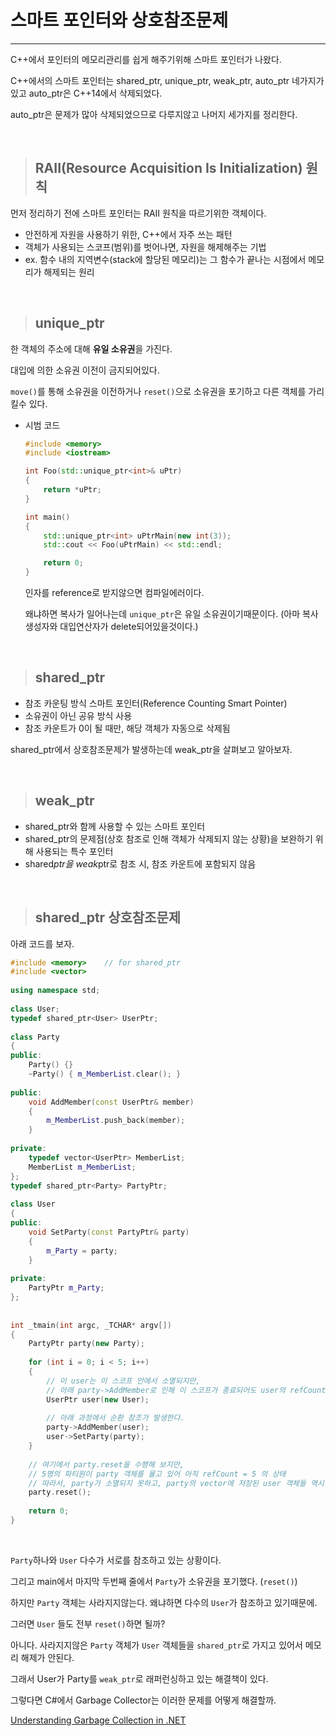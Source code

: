 # 스마트 포인터와 상호참조문제

---

C++에서 포인터의 메모리관리를 쉽게 해주기위해 스마트 포인터가 나왔다.

C++에서의 스마트 포인터는 shared_ptr, unique_ptr, weak_ptr, auto_ptr 네가지가 있고 auto_ptr은 C++14에서 삭제되었다.

auto_ptr은 문제가 많아 삭제되었으므로 다루지않고 나머지 세가지를 정리한다.

<br>

> ## RAII(Resource Acquisition Is Initialization) 원칙

먼저 정리하기 전에 스마트 포인터는 RAII 원칙을 따르기위한 객체이다.

- 안전하게 자원을 사용하기 위한, C++에서 자주 쓰는 패턴
- 객체가 사용되는 스코프(범위)를 벗어나면, 자원을 해제해주는 기법
- ex. 함수 내의 지역변수(stack에 할당된 메모리)는 그 함수가 끝나는 시점에서 메모리가 해제되는 원리

<br>

> ## unique_ptr

한 객체의 주소에 대해 **유일 소유권**을 가진다.

대입에 의한 소유권 이전이 금지되어있다.

`move()`를 통해 소유권을 이전하거나 `reset()`으로 소유권을 포기하고 다른 객체를 가리킬수 있다.

- 시범 코드

    ```cpp
    #include <memory>
    #include <iostream>

    int Foo(std::unique_ptr<int>& uPtr)
    {
    	return *uPtr;
    }

    int main()
    {
    	std::unique_ptr<int> uPtrMain(new int(3));
    	std::cout << Foo(uPtrMain) << std::endl;

    	return 0;
    }
    ```

    인자를 reference로 받지않으면 컴파일에러이다.

    왜냐하면 복사가 일어나는데 `unique_ptr`은 유일 소유권이기때문이다. (아마 복사생성자와 대입연산자가 delete되어있을것이다.)

<br>

> ## shared_ptr

- 참조 카운팅 방식 스마트 포인터(Reference Counting Smart Pointer)
- 소유권이 아닌 공유 방식 사용
- 참조 카운트가 0이 될 때만, 해당 객체가 자동으로 삭제됨

shared_ptr에서 상호참조문제가 발생하는데 weak_ptr을 살펴보고 알아보자.

<br>

> ## weak_ptr

- shared_ptr와 함께 사용할 수 있는 스마트 포인터
- shared_ptr의 문제점(상호 참조로 인해 객체가 삭제되지 않는 상황)을 보완하기 위해 사용되는 특수 포인터
- shared*ptr을 weak*ptr로 참조 시, 참조 카운트에 포함되지 않음

<br>

> ## shared_ptr 상호참조문제

아래 코드를 보자.

```cpp
#include <memory>    // for shared_ptr
#include <vector>
 
using namespace std;
 
class User;
typedef shared_ptr<User> UserPtr;
 
class Party
{
public:
    Party() {}
    ~Party() { m_MemberList.clear(); }
 
public:
    void AddMember(const UserPtr& member)
    {
        m_MemberList.push_back(member);
    }
 
private:
    typedef vector<UserPtr> MemberList;
    MemberList m_MemberList;
};
typedef shared_ptr<Party> PartyPtr;
 
class User
{
public:
    void SetParty(const PartyPtr& party)
    {
        m_Party = party;
    }
 
private:
    PartyPtr m_Party;
};
 
 
int _tmain(int argc, _TCHAR* argv[])
{
    PartyPtr party(new Party);
 
    for (int i = 0; i < 5; i++)
    {
        // 이 user는 이 스코프 안에서 소멸되지만,
        // 아래 party->AddMember로 인해 이 스코프가 종료되어도 user의 refCount = 1
        UserPtr user(new User);
 
        // 아래 과정에서 순환 참조가 발생한다.
        party->AddMember(user);
        user->SetParty(party);
    }
 
    // 여기에서 party.reset을 수행해 보지만,
    // 5명의 파티원이 party 객체를 물고 있어 아직 refCount = 5 의 상태
    // 따라서, party가 소멸되지 못하고, party의 vector에 저장된 user 객체들 역시 소멸되지 못한다.
    party.reset();
 
    return 0;
}
```
<br>

`Party`하나와 `User` 다수가 서로를 참조하고 있는 상황이다.

그리고 main에서 마지막 두번째 줄에서 `Party`가 소유권을 포기했다. (`reset()`)

하지만 `Party` 객체는 사라지지않는다. 왜냐하면 다수의 `User`가 참조하고 있기때문에.

그러면 `User` 들도 전부 `reset()`하면 될까? 

아니다. 사라지지않은 `Party` 객체가 `User` 객체들을 `shared_ptr`로 가지고 있어서 메모리 해제가 안된다.

그래서 User가 Party를 `weak_ptr`로 래퍼런싱하고 있는 해결책이 있다.

그렇다면 C#에서 Garbage Collector는 이러한 문제를 어떻게 해결할까.

[Understanding Garbage Collection in .NET](https://www.notion.so/Understanding-Garbage-Collection-in-NET-452d8a2fd0ba4bd6990c5a4d0651d272)
